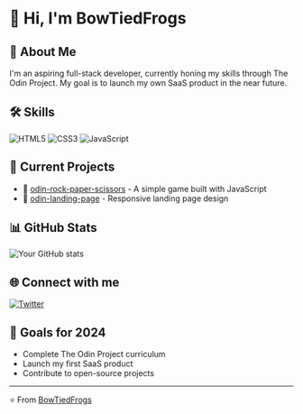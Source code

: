 # 👋 Hi, I'm BowTiedFrogs

## 🚀 About Me
I'm an aspiring full-stack developer, currently honing my skills through The Odin Project. My goal is to launch my own SaaS product in the near future.

## 🛠 Skills
![HTML5](https://img.shields.io/badge/-HTML5-E34F26?style=flat-square&logo=html5&logoColor=white)
![CSS3](https://img.shields.io/badge/-CSS3-1572B6?style=flat-square&logo=css3)
![JavaScript](https://img.shields.io/badge/-JavaScript-F7DF1E?style=flat-square&logo=javascript&logoColor=black)

## 🔭 Current Projects
- 🌟 [odin-rock-paper-scissors](https://github.com/BowTiedFrogs/odin-rock-paper-scissors) - A simple game built with JavaScript
- 🎨 [odin-landing-page](https://github.com/BowTiedFrogs/odin-landing-page) - Responsive landing page design

## 📊 GitHub Stats
![Your GitHub stats](https://github-readme-stats.vercel.app/api?username=BowTiedFrogs&show_icons=true&theme=radical)

## 🌐 Connect with me
[![Twitter](https://img.shields.io/badge/-Twitter-1DA1F2?style=flat-square&logo=twitter&logoColor=white)](https://twitter.com/BowTiedFrogs)

## 🎯 Goals for 2024
- Complete The Odin Project curriculum
- Launch my first SaaS product
- Contribute to open-source projects

---
⭐️ From [BowTiedFrogs](https://github.com/BowTiedFrogs)
